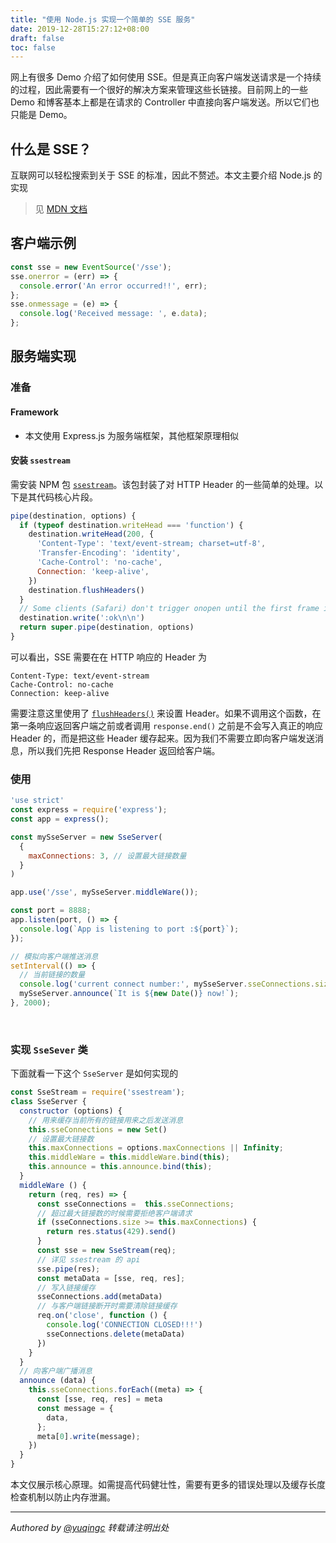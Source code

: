 ```yaml
---
title: "使用 Node.js 实现一个简单的 SSE 服务"
date: 2019-12-28T15:27:12+08:00
draft: false
toc: false
---
```


网上有很多 Demo 介绍了如何使用 SSE。但是真正向客户端发送请求是一个持续的过程，因此需要有一个很好的解决方案来管理这些长链接。目前网上的一些 Demo 和博客基本上都是在请求的 Controller 中直接向客户端发送。所以它们也只能是 Demo。

<!--more-->

## 什么是 SSE？

互联网可以轻松搜索到关于 SSE 的标准，因此不赘述。本文主要介绍 Node.js 的实现

> 见 [MDN 文档](https://developer.mozilla.org/en-US/docs/Web/API/Server-sent_events/Using_server-sent_events)

## 客户端示例

```js
const sse = new EventSource('/sse');
sse.onerror = (err) => {
  console.error('An error occurred!!', err);
};
sse.onmessage = (e) => {
  console.log('Received message: ', e.data);
};
```

## 服务端实现

### 准备

#### Framework

- 本文使用 Express.js 为服务端框架，其他框架原理相似

#### 安装 `ssestream`

需安装 NPM 包 [`ssestream`](https://www.npmjs.com/package/ssestream)。该包封装了对 HTTP Header 的一些简单的处理。以下是其代码核心片段。

```js {linenos=table,hl_lines=["4-7","9"]}
pipe(destination, options) {
  if (typeof destination.writeHead === 'function') {
    destination.writeHead(200, {
      'Content-Type': 'text/event-stream; charset=utf-8',
      'Transfer-Encoding': 'identity',
      'Cache-Control': 'no-cache',
      Connection: 'keep-alive',
    })
    destination.flushHeaders()
  }
  // Some clients (Safari) don't trigger onopen until the first frame is received.
  destination.write(':ok\n\n')
  return super.pipe(destination, options)
}
```

可以看出，SSE 需要在在 HTTP 响应的 Header 为

```
Content-Type: text/event-stream
Cache-Control: no-cache
Connection: keep-alive
```

需要注意这里使用了 [`flushHeaders()`](https://nodejs.org/dist/latest-v12.x/docs/api/http.html#http_request_flushheaders) 来设置 Header。如果不调用这个函数，在第一条响应返回客户端之前或者调用 `response.end()` 之前是不会写入真正的响应 Header 的，而是把这些 Header 缓存起来。因为我们不需要立即向客户端发送消息，所以我们先把 Response Header 返回给客户端。

### 使用

```js {linenos=table,hl_lines=["5-9"]}
'use strict'
const express = require('express');
const app = express();

const mySseServer = new SseServer(
  {
    maxConnections: 3, // 设置最大链接数量
  }
)

app.use('/sse', mySseServer.middleWare());

const port = 8888;
app.listen(port, () => {
  console.log(`App is listening to port :${port}`);
});

// 模拟向客户端推送消息
setInterval(() => {
  // 当前链接的数量
  console.log('current connect number:', mySseServer.sseConnections.size);
  mySseServer.announce(`It is ${new Date()} now!`);
}, 2000);
```
<br>

### 实现 `SseSever` 类

下面就看一下这个 `SseServer` 是如何实现的

```js
const SseStream = require('ssestream');
class SseServer {
  constructor (options) {
    // 用来缓存当前所有的链接用来之后发送消息
    this.sseConnections = new Set()
    // 设置最大链接数
    this.maxConnections = options.maxConnections || Infinity;
    this.middleWare = this.middleWare.bind(this);
    this.announce = this.announce.bind(this);
  }
  middleWare () {
    return (req, res) => {
      const sseConnections =  this.sseConnections;
      // 超过最大链接数的时候需要拒绝客户端请求
      if (sseConnections.size >= this.maxConnections) {
        return res.status(429).send()
      }
      const sse = new SseStream(req);
      // 详见 ssestream 的 api
      sse.pipe(res);
      const metaData = [sse, req, res];
      // 写入链接缓存
      sseConnections.add(metaData)
      // 与客户端链接断开时需要清除链接缓存
      req.on('close', function () {
        console.log('CONNECTION CLOSED!!!')
        sseConnections.delete(metaData)
      })
    }
  }
  // 向客户端广播消息
  announce (data) {
    this.sseConnections.forEach((meta) => {
      const [sse, req, res] = meta
      const message = {
        data,
      };
      meta[0].write(message);
    })
  }
}
```

本文仅展示核心原理。如需提高代码健壮性，需要有更多的错误处理以及缓存长度检查机制以防止内存泄漏。

---
*Authored by <a target="_blank" href="https://github.com/yuqingc">@yuqingc</a> 转载请注明出处*

